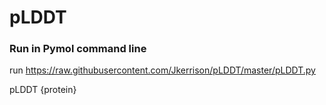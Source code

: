 # pLDDT

### Run in Pymol command line
run https://raw.githubusercontent.com/Jkerrison/pLDDT/master/pLDDT.py

pLDDT {protein}
